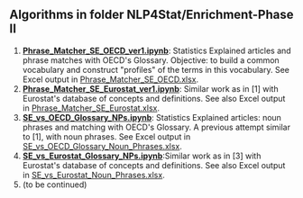 ## Algorithms in folder NLP4Stat/Enrichment-Phase II

1. [**Phrase_Matcher_SE_OECD_ver1.ipynb**](Phrase_Matcher_SE_OECD_ver1.ipynb): Statistics Explained  articles and phrase matches with OECD's Glossary. Objective: to build a common vocabulary and construct "profiles" of the terms in this vocabulary. See Excel output in [Phrase_Matcher_SE_OECD.xlsx](Phrase_Matcher_SE_OECD.xlsx). 
2. [**Phrase_Matcher_SE_Eurostat_ver1.ipynb**](Phrase_Matcher_SE_Eurostat_ver1.ipynb): Similar work as in [1] with Eurostat's database of concepts and definitions. See also Excel output in [Phrase_Matcher_SE_Eurostat.xlsx](Phrase_Matcher_SE_Eurostat.xlsx). 
3. [**SE_vs_OECD_Glossary_NPs.ipynb**](SE_vs_OECD_Glossary_NPs.ipynb): Statistics Explained articles: noun phrases and matching with OECD's Glossary. A previous attempt similar to [1], with noun phrases. See Excel output in [SE_vs_OECD_Glossary_Noun_Phrases.xlsx](SE_vs_OECD_Glossary_Noun_Phrases.xlsx).  
4. [**SE_vs_Eurostat_Glossary_NPs.ipynb**](SE_vs_Eurostat_Glossary_NPs.ipynb):Similar work as in [3] with Eurostat's database of concepts and definitions. See also Excel output in [SE_vs_Eurostat_Noun_Phrases.xlsx](SE_vs_Eurostat_Noun_Phrases.xlsx).
5. (to be continued)
 

